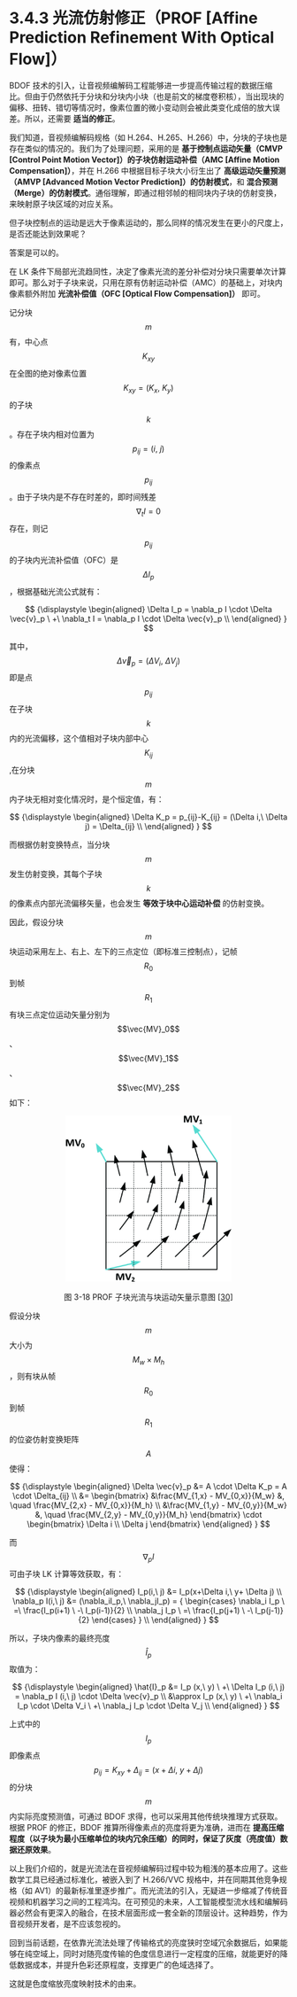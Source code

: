 
# 3.4.3 光流仿射修正（PROF [Affine Prediction Refinement With Optical Flow]）

BDOF 技术的引入，让音视频编解码工程能够进一步提高传输过程的数据压缩比。但由于仍然依托于分块和分块内小块（也是前文的梯度卷积核），当出现块的偏移、扭转、错切等情况时，像素位置的微小变动则会被此类变化成倍的放大误差。所以，还需要 **适当的修正**。

我们知道，音视频编解码规格（如 H.264、H.265、H.266）中，分块的子块也是存在类似的情况的。我们为了处理问题，采用的是 **基于控制点运动矢量（CMVP [Control Point Motion Vector]）的子块仿射运动补偿（AMC [Affine Motion Compensation]）**，并在 H.266 中根据目标子块大小衍生出了 **高级运动矢量预测（AMVP [Advanced Motion Vector Prediction]）的仿射模式**，和 **混合预测（Merge）的仿射模式**。通俗理解，即通过相邻帧的相同块内子块的仿射变换，来映射原子块区域的对应关系。

但子块控制点的运动是远大于像素运动的，那么同样的情况发生在更小的尺度上，是否还能达到效果呢？
	
答案是可以的。

在 LK 条件下局部光流趋同性，决定了像素光流的差分补偿对分块只需要单次计算即可。那么对于子块来说，只用在原有仿射运动补偿（AMC）的基础上，对块内像素额外附加 **光流补偿值（OFC [Optical Flow Compensation]）** 即可。

记分块 $$m$$ 有，中心点 $$K_{xy}$$ 在全图的绝对像素位置 $$K_{xy} = (K_x,\ K_y)$$ 的子块 $$k$$ 。存在子块内相对位置为 $$p_{ij} = (i,\ j)$$ 的像素点 $$p_{ij}$$ 。由于子块内是不存在时差的，即时间残差 $$\nabla_t I = 0$$ 存在，则记 $$p_{ij}$$ 的子块内光流补偿值（OFC）是 $$\Delta I_p$$ ，根据基础光流公式就有：

$$
{\displaystyle 
 \begin{aligned}
  \Delta I_p = \nabla_p I \cdot \Delta \vec{v}_p \ +\ \nabla_t I  = \nabla_p I \cdot \Delta \vec{v}_p  \\
 \end{aligned}
}
$$

其中， $$\Delta \vec{v}_p = (\Delta V_i,\ \Delta V_j)$$ 即是点 $$p_{ij}$$ 在子块 $$k$$ 内的光流偏移，这个值相对子块内部中心 $$K_{ij}$$ ,在分块 $$m$$ 内子块无相对变化情况时，是个恒定值，有：

$$
{\displaystyle 
 \begin{aligned}
  \Delta K_p = p_{ij}-K_{ij} = (\Delta i,\ \Delta j) = \Delta_{ij}   \\
 \end{aligned}
}
$$

而根据仿射变换特点，当分块 $$m$$ 发生仿射变换，其每个子块 $$k$$ 的像素点内部光流偏移矢量，也会发生 **等效于块中心运动补偿** 的仿射变换。

因此，假设分块 $$m$$ 块运动采用左上、右上、左下的三点定位（即标准三控制点），记帧 $$R_0$$ 到帧 $$R_1$$ 有块三点定位运动矢量分别为 $$\vec{MV}_0$$ 、 $$\vec{MV}_1$$ 、 $$\vec{MV}_2$$ 如下：

<center>
<figure>
   <img  
      width = "300" height = "300"
      src="../../Pictures/PROF-p4-example.png" alt="">
    <figcaption>
      <p>图 3-18 PROF 子块光流与块运动矢量示意图 <a href="References_3.md">[30]</a></p>
   </figcaption>
</figure>
</center>

假设分块 $$m$$ 大小为 $$M_w \times M_h$$ ，则有块从帧 $$R_0$$ 到帧 $$R_1$$ 的位姿仿射变换矩阵 $$A$$ 使得：

$$
{\displaystyle 
 \begin{aligned}
  \Delta \vec{v}_p &= A \cdot \Delta K_p = A \cdot \Delta_{ij} \\
  &= \begin{bmatrix} 
    &\frac{MV_{1,x} - MV_{0,x}}{M_w}            &, \quad \frac{MV_{2,x} - MV_{0,x}}{M_h}  \\
    &\frac{MV_{1,y} - MV_{0,y}}{M_w}            &, \quad \frac{MV_{2,y} - MV_{0,y}}{M_h} 
  \end{bmatrix}  \cdot
  \begin{bmatrix} 
      \Delta i \\ 
      \Delta j 
  \end{bmatrix}
 \end{aligned}
}
$$

而 $$\nabla_p I$$ 可由子块 LK 计算等效获取，有：

$$
{\displaystyle 
 \begin{aligned}
  I_p(i,\ j) &= I_p(x+\Delta i,\ y+ \Delta j) \\
  \nabla_p I(i,\ j)  &= (\nabla_iI_p,\ \nabla_jI_p) = 
   {
        \begin{cases}
          \nabla_i I_p \ =\ \frac{I_p(i+1) \ -\ I_p(i-1)}{2} \\
          \nabla_j I_p \ =\ \frac{I_p(j+1) \ -\ I_p(j-1)}{2}
        \end{cases}
   } \\
 \end{aligned}
}
$$

所以，子块内像素的最终亮度 $$\hat{I}_p$$ 取值为：

$$
{\displaystyle 
 \begin{aligned}
   \hat{I}_p &= I_p (x,\ y) \ +\ \Delta I_p (i,\ j) = \nabla_p I (i,\ j) \cdot \Delta \vec{v}_p \\
             &\approx I_p (x,\ y) \ +\ \nabla_i I_p \cdot \Delta V_i \ +\ \nabla_j I_p \cdot \Delta V_j \\
 \end{aligned}
}
$$

上式中的 $$I_p$$ 即像素点 $$p_{ij} = K_{xy} + \Delta_{ij} = (x+\Delta i,\ y+ \Delta j)$$ 的分块 $$m$$ 内实际亮度预测值，可通过 BDOF 求得，也可以采用其他传统块推理方式获取。根据 PROF 的修正，BDOF 推算所得像素点的亮度将更为准确，进而在 **提高压缩程度（以子块为最小压缩单位的块内冗余压缩）的同时，保证了灰度（亮度值）数据还原效果**。
	
以上我们介绍的，就是光流法在音视频编解码过程中较为粗浅的基本应用了。这些数学工具已经通过标准化，被嵌入到了 H.266/VVC 规格中，并在同期其他竞争规格（如 AV1）的最新标准里逐步推广。而光流法的引入，无疑进一步缩减了传统音视频和机器学习之间的工程鸿沟。在可预见的未来，人工智能模型流水线和编解码器必然会有更深入的融合，在技术层面形成一套全新的顶层设计。这种趋势，作为音视频开发者，是不应该忽视的。
	
回到当前话题，在依靠光流法处理了传输格式的亮度狭时空域冗余数据后，如果能够在纯空域上，同时对随亮度传输的色度信息进行一定程度的压缩，就能更好的降低数据成本，并提升色彩还原程度，支撑更广的色域选择了。

这就是色度缩放亮度映射技术的由来。


[ref]: References_3.md